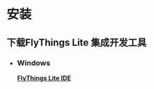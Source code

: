 # 安装
## 下载FlyThings Lite 集成开发工具

* ### Windows   
  [<a id="ide-download" href=""> <strong>FlyThings Lite IDE</strong></a>](http://218.64.94.46/14731609.s21d-14.faiusrd.com/0/ABUIABBLGAAg6pntgAYoypr1rwI?f=FlyThingsLite-setup.exe&v=1612401900&wsiphost=local&wsrid_tag=60d28bf5_PS-000-01Jr774_19914-16155)
 
